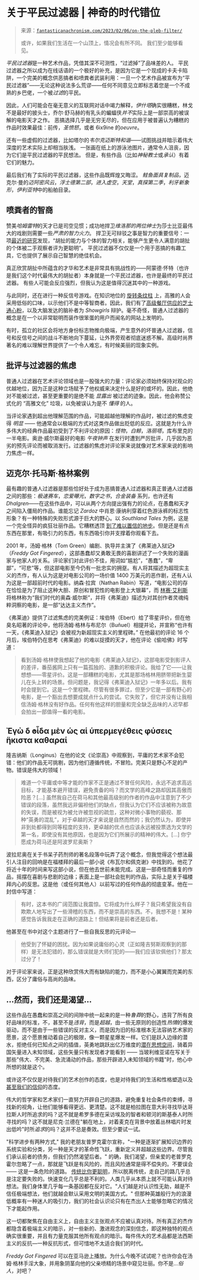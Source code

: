 <!--yml

分类：未分类

日期：2024-05-27 14:43:27

-->

# 关于平民过滤器 | 神奇的时代错位

> 来源：[`fantasticanachronism.com/2023/02/06/on-the-pleb-filter/`](https://fantasticanachronism.com/2023/02/06/on-the-pleb-filter/)
> 
> 或许，如果我们生活在一个山顶上，情况会有所不同。 我们至少能够看见。

*平民过滤器*是一种艺术作品，凭借其深不可测性，“过滤掉”了品味差的人。 平民过滤器之所以成为在线话语的一个极好的补充，是因为它是一个现成的卡夫卡陷阱，一个完美的概念供恶搞者和喷粪者武装利用：一旦一个艺术作品被宣布为“平民过滤器”——无论这种说法多么荒谬——任何不同意见立即标志着您是一个不成熟的乡巴佬，一个被*过滤*的平民。

因此，人们可能会在毫无意义的互联网对话中竭力解释，*伊什塔*确实很糟糕，林戈不是最好的披头士，乔尔·舒马赫的有乳头的蝙蝠侠*并不*实际上是一部崇高的被误解的电影天才之作。 恶搞选择几乎是无穷无尽的，但在应用于被普遍认为糟糕的作品时效果最佳：前传，*圣愤怒*，或者 6ix9ine 的*oeuvre*。

还有一些虚假的过滤器，比如塔尔的*韦尔克迈斯特和谐*——试图挑战并暗示着伟大深度的艺术实际上却相当肤浅。 一张画在纸上的游泳池图片，通常令人沮丧，因为它们是平民过滤器的平民想法。 但是，有些作品（比如*神秘教士*或*承认*）有着它们的魅力。

最后我们有了实际的平民过滤器，这些作品既辉煌又晦涩。 *鲑鱼面具复制品*，迈克尔·曼的*迈阿密风云*，*浮士德第二部*，*进入虚空*，*天堂*，*真探第二季*，*利牙新象形*，*伊利亚特*中的船舶目录。

## 喷粪者的智商

赞美*哈姆雷特*的天才已是司空见惯；成功地捍卫*维洛那的两位绅士*为莎士比亚最伟大的戏剧则需要一些*严肃的智力火力*。 捍卫无可辩驳之事是智力的重要信号：一项[最近的研究](https://journals.sagepub.com/doi/full/10.1177/14747049211000317)发现，“胡扯的能力与个体的智力相关，能够产生更令人满意的胡扯的个体被二手观察者评为更聪明”。 平民过滤器不仅仅是一个用于恶搞的有趣工具，它也提供了展示自己智慧的绝佳机会。

真正欣赏胡扯中所蕴含的才华和艺术是非常具有挑战性的——阿蒙德·怀特（也许是我们这个时代最伟大的胡扯者）本身就是一个平民过滤器，也许是最终的平民过滤器。 有些人可能会反应强烈，但我认为这是值得沉迷其中的一种游戏。

与此同时，还在进行一种反信号游戏。在知识地位的 [旋转条纹柱](https://slatestarcodex.com/2014/04/22/right-is-the-new-left/) 上，高雅的人会采用低俗的口味，以示他们不是中等智商者。因此，我们有了[高级餐厅供应的芝士通心粉](https://sci-hub.hkvisa.net/https://doi.org/10.1093/jcr/ucz049)，以及大脑发达的脑补者为 *Showgirls* 辩护。毫不奇怪，普通人过滤器的概念是在一个以非常聪明而装作很笨蛋的用户而闻名的网站上发明的。

有时，孤立的社区会将地方身份标志物推向极端，产生意外的坏普通人过滤器，信号和反信号之间的战斗不断地向下蔓延，让外界旁观者彻底迷惑不解。高级时尚界著名的难以理解世界提供了一个令人难忘，有时候美丽的现象实例。 

## 批评与过滤器的焦虑

普通人过滤器在艺术评论领域也是一股强大的力量：评论家必须始终保持对观众的优越地位，因为正是这种立场赋予了他权威来决定什么是好的或坏的。因此，他绝对不能被过滤，甚至更重要的是绝不能 *显露出* 被过滤的迹象。因此，他会称赞公式化的 “高雅文化” 垃圾，以免被误认为是不 *懂得* 的人。

当评论家遇到超出他理解范围的作品，可能超越他理解的作品时，被过滤的焦虑变得 *明显* —— 他通常会以极端的方式对这类作品做出贬低的反应。这就是为什么许多伟大的经典作品最初受到了不利评论的原因：*怪物*，*白鲸*，*洛丽塔*，库布里克的一半电影。奥逊·威尔斯最好的电影 *午夜钟声* 在发行时遭到严厉批评，几乎因为恶劣的预先评论而被取消发行。过滤器的焦虑对评论家来说就像对艺术家来说的影响力焦虑一样。

## 迈克尔·托马斯·格林案例

最有趣的普通人过滤器是那些恰好处于成为恶搞普通人过滤器和真正普通人过滤器之间的那些：*极速赛车*，*恋爱曝光*，*数字之书*，*合金装备* 系列，也许还有 *Dhalgren*——在这些作品中，可以从两个方向提出强有力的论点，在愚蠢和天才之间陷入僵局的作品。谁能忘记 *Zardoz* 中肖恩·康纳利穿着红色游泳裤的标志性形象？有一种特殊的失败形式源于巨大的野心。以 *Southland Tales* 为例，这是一个完全怪异的疯狂壮丽作品。它糟糕透顶 [到了难以置信的地步](https://www.youtube.com/watch?v=X7YXONuF3dk)。但是还是有点东西在那里，有吸引力的东西，有东西吸引你并支撑着你观看下去。

2001 年，汤姆·格林（Tom Green）编剧、执导并主演了《弗莱迪入狱记》（*Freddy Got Fingered*），这部愚蠢却又勇敢无畏的喜剧讲述了一个失败的漫画家与他家人的关系。评论家们对此评价不佳，用词如“尴尬”，“愚蠢”，“卑鄙”，“可悲”等，但这部电影至今仍有一批忠实的拥趸。有人将其描述为超现实主义的杰作，有人认为这是对电影公司的一场价值 1400 万美元的恶作剧，还有人认为这是一部超前时代的电影。纳森·拉宾（Nathan Rabin）写道，“电影公司的存在恰恰是为了阻止这种大胆、原创和冒犯性的电影登上大银幕”，而 [林赛·艾利斯](https://www.youtube.com/watch?v=3v_wfECtCvQ) 将格林称为“我们时代的奥森·威尔斯”，并将《弗莱迪》描述为对其创作者灵魂纯粹洞察的电影，是一部“达达主义杰作”。

《弗莱迪》提供了过滤焦虑的完美例证：埃伯特（Ebert）给了零星评价，但在他臭名昭著的评论中，他将汤姆·格林与布尼尔（Buñuel）相提并论，并宣称“也许有一天，《弗莱迪入狱记》会被视为新超现实主义的里程碑。” 在他最初的评论 16 个月后，埃伯特仍在思考《弗莱迪》的难以捉摸的天才，他在评论《偷哈佛》时写道：

> 看到汤姆·格林使我想起了他的电影《弗莱迪入狱记》，这部电影受到影评人的差评，番茄酱网上只有一篇孤独的、道歉的积极评论。我给了它——让我想想——零星评价。这是一部糟糕的电影，尤其是那场格林用脐带把新生婴儿在头上转的场景。但问题是，我记得《弗莱迪入狱记》一年多以后。我有时会提到它。这是一个里程碑。尽管有很多罪过，但至少它是一部有野心的电影，是一个豁出去想要成就点什么的尝试。它失败了，但它并没有让我相信汤姆·格林没有好作品。任何有他这样的胆量和完全缺乏品味的人迟早都会拍出一部值得一看的电影。

## Ἐγὼ δ ̓οἶδα μὲν ὡς αἱ ὑπερμεγέθεις φύσεις ἥκιστα καθαραί

隆吉纳斯（Longinus）在他的论文《论崇高》中观察到，平庸的艺术家不会犯错：他们的作品无可挑剔，因为他们遵循传统，不冒险。完美只是野心不足的产物。错误是伟大的领域！

> 难道一个平庸或中等才能的作家不正是通过不冒任何风险，永远不追求高远目标，才能基本避开错误，避免责备的吗？而文学的高峰之路却因其高傲而险恶？[...] 虽然我自己在荷马和其他最高级别的作者的作品中注意到了不少错误的段落，虽然我远非偏袒他们的缺点，但我认为它们不应该被称为故意的失误，而是被视为被允许被忽视的疏忽，这种对微小事物的藐视、那种“英勇的混乱”，对于卓越的天才来说是自然而然的；我仍然认为，即使并非到处都得到同等程度的支持，更卓越的优点也应该永远被投票选为文学的第一名，即使没有其他原因，也是因为它们所展示的精神的伟大。[...] 你宁愿成为荷马还是阿波罗尼奥斯？

波拉尼奥在关于书呆子药剂师的著名段落中玩弄了这个概念，但我觉得这个想法最引人注目的回响是在福楼拜的最后一部小说《布瓦尔和佩克谢》中找到的。他花了将近十年的时间来写这部小说，但在他去世前未能完成。这是一部奇怪而重复的作品，摇摆在喜剧与悲剧的边缘；表面上是一部社会批判的作品，实际上是关于福楼拜内心的反思。这是他（或任何其他人）以前写过的任何作品的彻底变革。他在一封信中写道：

> 有时，这本书的广阔范围让我震惊。它将成为什么样子？我只希望我没有自欺欺人地写出了一些滑稽的东西，而不是崇高的东西。不，我想不是！某种感觉告诉我我走在正确的道路上！但结果将是前者还是后者。

他甚至在书中对这个主题进行了一些自我反思的元评论—

> 他受到了怀疑的困扰。因为如果说庸俗的心灵（正如隆吉努斯观察到的那样）是无法犯错的，那么错误就是大师们犯的——我们应该钦佩他们？那太过分了！

对于评论家来说，正是这种欣赏伟大而有缺陷的能力，而不是小心翼翼而完美的东西，区分了庸俗与高尚的品味。

## ...然而，我们还是渴望...

这些作品在愚蠢和崇高之间的间隙中统一起来的是一种*鲁莽*的野心，违背了所有良好品味的标准，不，甚至不是*违背*，而是*超越*，由一些无原则的创造性*热情*的爆发驱动，而不是由于一些错误的反对主义，而是因为旧的标准根本无法容纳艺术家的愿景，这个愿景推动着自己的极限，像一颗星星爆发一样。它们是跃入边缘的潜水，拒绝任何已知点之间的插值，英勇地跳跃出亿万维度的[潜在思想空间](https://twitter.com/alexeyguzey/status/1566865664962281472)，骑着异国矢量进入未知领域，这些矢量只有发现者才能看到 —— 当玻利维亚诺在写关于那些"伟大、不完美、急流涌动的作品，那些开辟进入未知领域的书籍"时，他心中所想的就是这个。

或许这不仅仅是对待我们的艺术创作的态度，也是对待我们的生活和性格塑造以及[甚至我们的信仰](https://twitter.com/literalbanana/status/712913395645685760)的态度。

伟大的哲学家和艺术家们一直努力开辟自己的道路，避免重复社会条件的束缚，寻找新的视角，让他们能够看得更远、更清楚。这不就是柏拉图在意大利寻找毕达哥拉斯人时所追求的吗？这不就是希罗多德在采访埃及的智者和顿河的斯基泰人时所寻找的吗？这不就是尼克·兰德在"躺在地上，对着麦克在背景中放着丛林唱片时发出低吟"时所*追求*的吗？这并不总是奏效。但至少要试一试。

"科学进步有两种方式," 我的老朋友普罗克霍尔宣称，"一种是逐渐扩展知识边界的系统实验和分类，另一种是天才的革命性飞跃，重新定义并超越这些边界。尽管我们承认前者的债务，但我们仍然渴望后者。" 的确，我们渴望，但亲爱的老普罗克霍尔忽略了一点，那就是飞跃是有风险的，而且风险通常是得不偿失的。不要误会 —— 这是一条危险的道路。 [传统比你更聪明](https://scholars-stage.org/tradition-is-smarter-than-you-are/)，所以脱离传统，走自己的路几乎总是注定要失败的。快速变化几乎总是不利的。人类几乎从本质上就不可能认真对待想法。我们身体里几乎每一条基因都在反对它。"人们越是对认识性无助，越是不信任极端想法，他们就越会默认采用文明的美国方式。" 但那种英雄般行为的浪漫低概率有一种迷人的吸引力，我们的社会认识论只有在杰出人士能够忽略它的情况下才能起作用。

这一切都聚焦在自由主义上，自由主义主张观点不应被认真对待。所有真正的杰作都隐含着极端主义的暗示，对一些新的、激进观念的深刻信念，即这种独特的观点确实很重要，并且有力量克服其他所有观点的暗示。每件伟大的艺术品都是法西斯主义的反抗—一种反抗形式，但可惜地不太适合我们的时代。

*Freddy Got Fingered* 可以在亚马逊上播放。为什么今晚不试试呢？也许你会在汤姆·格林手淫大象，并用象阴茎向他的父亲喷精的场景中窥见壮丽。你不是...*俗人*，对吧？
